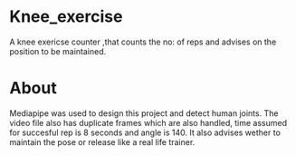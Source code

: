 # Knee_exercise
A knee exericse counter ,that counts the no: of reps and advises on the position to be maintained.

# About
Mediapipe was used to design this project and detect human joints.
The video file also has duplicate frames which are also handled, time assumed for succesful rep is 8 seconds and angle is 140.
It also advises wether to maintain the pose or release like a real life trainer.
